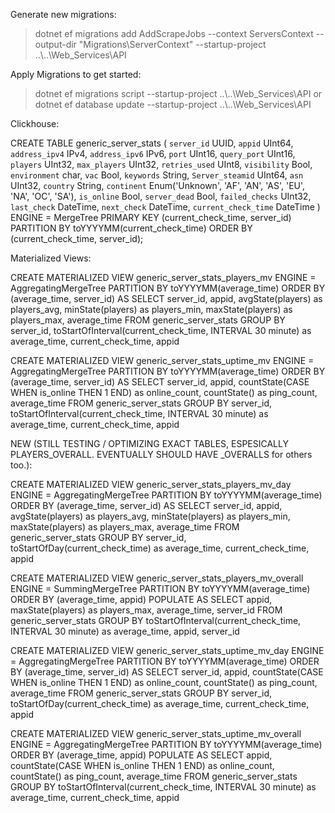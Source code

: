 ﻿Generate new migrations:

>  dotnet ef migrations add AddScrapeJobs  --context ServersContext --output-dir "Migrations\ServerContext" --startup-project ..\\..\\Web_Services\API

Apply Migrations to get started:

> dotnet ef migrations script --startup-project  ..\\..\\Web_Services\API or  dotnet ef database update --startup-project   ..\\..\\Web_Services\API

Clickhouse:

CREATE TABLE generic_server_stats
(
 `server_id` UUID,
 `appid` UInt64,
 `address_ipv4` IPv4, 
 `address_ipv6` IPv6,
 `port` UInt16,
 `query_port` UInt16, 
 `players` UInt32,
 `max_players` UInt32,
 `retries_used` UInt8,
 `visibility` Bool,
 `environment` char, 
 `vac` Bool,
 `keywords` String,
 `Server_steamid` UInt64, 
 `asn` UInt32, 
 `country` String,
 `continent` Enum('Unknown', 'AF', 'AN', 'AS', 'EU', 'NA', 'OC', 'SA'), 
 `is_online` Bool, 
 `server_dead` Bool, 
 `failed_checks` UInt32, 
 `last_check` DateTime, 
 `next_check` DateTime, 
 `current_check_time` DateTime
)
ENGINE = MergeTree
PRIMARY KEY (current_check_time, server_id)
PARTITION BY toYYYYMM(current_check_time)
ORDER BY (current_check_time, server_id);


Materialized Views:

CREATE MATERIALIZED VIEW generic_server_stats_players_mv
ENGINE = AggregatingMergeTree
PARTITION BY toYYYYMM(average_time)
ORDER BY (average_time, server_id)
AS SELECT
   server_id,
   appid,
   avgState(players) as players_avg,
   minState(players) as players_min,
   maxState(players) as players_max,
   average_time
FROM generic_server_stats
GROUP BY
   server_id,
   toStartOfInterval(current_check_time, INTERVAL 30 minute) as average_time,
   current_check_time,
   appid


CREATE MATERIALIZED VIEW generic_server_stats_uptime_mv
ENGINE = AggregatingMergeTree
PARTITION BY toYYYYMM(average_time)
ORDER BY (average_time, server_id)
AS SELECT
   server_id,
   appid,
   countState(CASE WHEN is_online THEN 1 END) as online_count,
   countState() as ping_count,
   average_time
FROM generic_server_stats
GROUP BY
   server_id,
   toStartOfInterval(current_check_time, INTERVAL 30 minute) as average_time,
   current_check_time,
   appid


NEW (STILL TESTING / OPTIMIZING EXACT TABLES, ESPESICALLY PLAYERS_OVERALL. EVENTUALLY SHOULD HAVE _OVERALLS for others too.):


CREATE MATERIALIZED VIEW generic_server_stats_players_mv_day
ENGINE = AggregatingMergeTree
PARTITION BY toYYYYMM(average_time)
ORDER BY (average_time, server_id)
AS SELECT
   server_id,
   appid,
   avgState(players) as players_avg,
   minState(players) as players_min,
   maxState(players) as players_max,
   average_time
FROM generic_server_stats
GROUP BY
   server_id,
   toStartOfDay(current_check_time) as average_time,
   current_check_time,
   appid





CREATE MATERIALIZED VIEW generic_server_stats_players_mv_overall
ENGINE = SummingMergeTree
PARTITION BY toYYYYMM(average_time)
ORDER BY (average_time, appid)
POPULATE
AS SELECT
   appid,
   maxState(players) as players_max,
   average_time,
   server_id
FROM generic_server_stats
GROUP BY
   toStartOfInterval(current_check_time, INTERVAL 30 minute) as average_time,
   appid,
   server_id




CREATE MATERIALIZED VIEW generic_server_stats_uptime_mv_day
ENGINE = AggregatingMergeTree
PARTITION BY toYYYYMM(average_time)
ORDER BY (average_time, server_id)
AS SELECT
   server_id,
   appid,
   countState(CASE WHEN is_online THEN 1 END) as online_count,
   countState() as ping_count,
   average_time
FROM generic_server_stats
GROUP BY
   server_id,
   toStartOfDay(current_check_time) as average_time,
   current_check_time,
   appid






CREATE MATERIALIZED VIEW generic_server_stats_uptime_mv_overall
ENGINE = AggregatingMergeTree
PARTITION BY toYYYYMM(average_time)
ORDER BY (average_time, appid)
POPULATE
AS SELECT
   appid,
   countState(CASE WHEN is_online THEN 1 END) as online_count,
   countState() as ping_count,
   average_time
FROM generic_server_stats
GROUP BY
   toStartOfInterval(current_check_time, INTERVAL 30 minute) as average_time,
   current_check_time,
   appid
